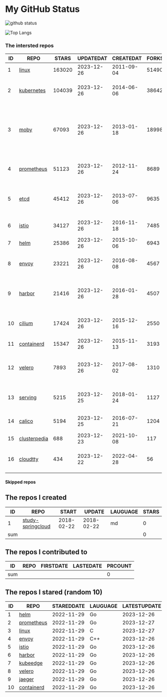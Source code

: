 # My GitHub Status

<img src="https://github-readme-stats-1.yihong0618.vercel.app/api?username=daoqingniu&show_icons=true&&&hide_title=true&count_private=true" alt="github status" />

![Top Langs](https://github-readme-stats-1.yihong0618.vercel.app/api/top-langs/?username=daoqingniu&layout=compact)

<!--START_SECTION:github_repos-->
### The intersted repos
| ID |                              REPO                               | STARS  | UPDATEDAT  | CREATEDAT  | FORKSCOUNT |                                                DESCRIPTIONS                                                |
|----|-----------------------------------------------------------------|--------|------------|------------|------------|------------------------------------------------------------------------------------------------------------|
|  1 | [linux](https://github.com/torvalds/linux)                      | 163020 | 2023-12-26 | 2011-09-04 |      51490 | Linux kernel source tree                                                                                   |
|  2 | [kubernetes](https://github.com/kubernetes/kubernetes)          | 104039 | 2023-12-26 | 2014-06-06 |      38642 | Production-Grade Container Scheduling and Management                                                       |
|  3 | [moby](https://github.com/moby/moby)                            |  67093 | 2023-12-26 | 2013-01-18 |      18998 | The Moby Project - a collaborative project for the container ecosystem to assemble container-based systems |
|  4 | [prometheus](https://github.com/prometheus/prometheus)          |  51123 | 2023-12-26 | 2012-11-24 |       8689 | The Prometheus monitoring system and time series database.                                                 |
|  5 | [etcd](https://github.com/etcd-io/etcd)                         |  45412 | 2023-12-26 | 2013-07-06 |       9635 | Distributed reliable key-value store for the most critical data of a distributed system                    |
|  6 | [istio](https://github.com/istio/istio)                         |  34127 | 2023-12-26 | 2016-11-18 |       7485 | Connect, secure, control, and observe services.                                                            |
|  7 | [helm](https://github.com/helm/helm)                            |  25386 | 2023-12-26 | 2015-10-06 |       6943 | The Kubernetes Package Manager                                                                             |
|  8 | [envoy](https://github.com/envoyproxy/envoy)                    |  23221 | 2023-12-26 | 2016-08-08 |       4567 | Cloud-native high-performance edge/middle/service proxy                                                    |
|  9 | [harbor](https://github.com/goharbor/harbor)                    |  21416 | 2023-12-26 | 2016-01-28 |       4507 | An open source trusted cloud native registry project that stores, signs, and scans content.                |
| 10 | [cilium](https://github.com/cilium/cilium)                      |  17424 | 2023-12-26 | 2015-12-16 |       2550 | eBPF-based Networking, Security, and Observability                                                         |
| 11 | [containerd](https://github.com/containerd/containerd)          |  15347 | 2023-12-26 | 2015-11-13 |       3193 | An open and reliable container runtime                                                                     |
| 12 | [velero](https://github.com/vmware-tanzu/velero)                |   7893 | 2023-12-26 | 2017-08-02 |       1310 | Backup and migrate Kubernetes applications and their persistent volumes                                    |
| 13 | [serving](https://github.com/knative/serving)                   |   5215 | 2023-12-25 | 2018-01-24 |       1127 | Kubernetes-based, scale-to-zero, request-driven compute                                                    |
| 14 | [calico](https://github.com/projectcalico/calico)               |   5194 | 2023-12-25 | 2016-07-21 |       1204 | Cloud native networking and network security                                                               |
| 15 | [clusterpedia](https://github.com/clusterpedia-io/clusterpedia) |    688 | 2023-12-23 | 2021-10-08 |        117 | The Encyclopedia of Kubernetes clusters                                                                    |
| 16 | [cloudtty](https://github.com/cloudtty/cloudtty)                |    434 | 2023-12-22 | 2022-04-28 |         56 | A Friendly Kubernetes CloudShell (Web Terminal) !                                                          |



#### Skipped repos
<!--END_SECTION:github_repos-->

<!--START_SECTION:my_github-->
## The repos I created
| ID  |                                 REPO                                 |   START    |   UPDATE   | LAUGUAGE | STARS |
|-----|----------------------------------------------------------------------|------------|------------|----------|-------|
|   1 | [study-springcloud](https://github.com/daoqingniu/study-springcloud) | 2018-02-22 | 2018-02-22 | md       |     0 |
| sum |                                                                      |            |            |          |     0 |

## The repos I contributed to
| ID  | REPO | FIRSTDATE | LASTEDATE | PRCOUNT |
|-----|------|-----------|-----------|---------|
| sum |      |           |           |       0 |

## The repos I stared (random 10)
| ID |                          REPO                          | STAREDDATE | LAUGUAGE | LATESTUPDATE |
|----|--------------------------------------------------------|------------|----------|--------------|
|  1 | [helm](https://github.com/helm/helm)                   | 2022-11-29 | Go       | 2023-12-26   |
|  2 | [prometheus](https://github.com/prometheus/prometheus) | 2022-11-29 | Go       | 2023-12-27   |
|  3 | [linux](https://github.com/torvalds/linux)             | 2022-11-29 | C        | 2023-12-27   |
|  4 | [envoy](https://github.com/envoyproxy/envoy)           | 2022-11-29 | C++      | 2023-12-26   |
|  5 | [istio](https://github.com/istio/istio)                | 2022-11-29 | Go       | 2023-12-26   |
|  6 | [harbor](https://github.com/goharbor/harbor)           | 2022-11-29 | Go       | 2023-12-26   |
|  7 | [kubeedge](https://github.com/kubeedge/kubeedge)       | 2022-11-29 | Go       | 2023-12-26   |
|  8 | [velero](https://github.com/vmware-tanzu/velero)       | 2022-11-29 | Go       | 2023-12-26   |
|  9 | [jaeger](https://github.com/jaegertracing/jaeger)      | 2022-11-29 | Go       | 2023-12-26   |
| 10 | [containerd](https://github.com/containerd/containerd) | 2022-11-29 | Go       | 2023-12-26   |

<!--END_SECTION:my_github-->
